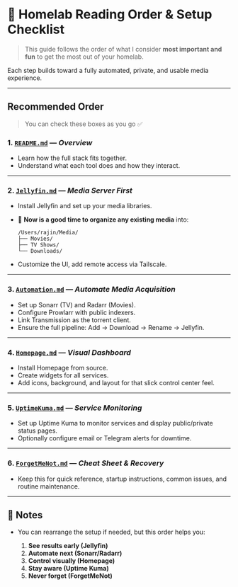 # 📖 Homelab Reading Order & Setup Checklist

> This guide follows the order of what I consider **most important and fun** to get the most out of your homelab.

Each step builds toward a fully automated, private, and usable media experience.

---

## Recommended Order

> You can check these boxes as you go ✅

### 1. **[`README.md`](./README.md)** — *Overview*

* Learn how the full stack fits together.
* Understand what each tool does and how they interact.

---

### 2.  **[`Jellyfin.md`](./Jellyfin.md)** — *Media Server First*

* Install Jellyfin and set up your media libraries.
* 🎯 **Now is a good time to organize any existing media** into:

  ```
  /Users/rajin/Media/
  ├── Movies/
  ├── TV Shows/
  └── Downloads/
  ```
* Customize the UI, add remote access via Tailscale.

---

### 3. **[`Automation.md`](./Automation.md)** — *Automate Media Acquisition*

* Set up Sonarr (TV) and Radarr (Movies).
* Configure Prowlarr with public indexers.
* Link Transmission as the torrent client.
* Ensure the full pipeline: Add → Download → Rename → Jellyfin.

---

### 4. **[`Homepage.md`](./Homepage.md)** — *Visual Dashboard*

* Install Homepage from source.
* Create widgets for all services.
* Add icons, background, and layout for that slick control center feel.

---

### 5. **[`UptimeKuma.md`](./UptimeKuma.md)** — *Service Monitoring*

* Set up Uptime Kuma to monitor services and display public/private status pages.
* Optionally configure email or Telegram alerts for downtime.

---

### 6. **[`ForgetMeNot.md`](./ForgetMeNot.md)** — *Cheat Sheet & Recovery*

* Keep this for quick reference, startup instructions, common issues, and routine maintenance.

---

## 🧠 Notes

* You can rearrange the setup if needed, but this order helps you:

  1. **See results early (Jellyfin)**
  2. **Automate next (Sonarr/Radarr)**
  3. **Control visually (Homepage)**
  4. **Stay aware (Uptime Kuma)**
  5. **Never forget (ForgetMeNot)**
